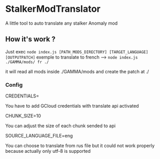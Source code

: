 # StalkerModTranslator
A little tool to auto translate any stalker Anomaly mod

## How it's work ?
Just exec `node index.js [PATH_MODS_DIRECTORY] [TARGET_LANGUAGE] [OUTPUTPATCH]`
exemple to translate to french --> `node index.js ./GAMMA/mods/ fr ./`

it will read all mods inside ./GAMMA/mods and create the patch at ./

### Config
CREDENTIALS=

You have to add GCloud credentials with translate api activated

CHUNK_SIZE=10

You can adjust the size of each chunk sended to api

SOURCE_LANGUAGE_FILE=eng

You can choose to translate from rus file but it could not work properly because actually only utf-8 is supported
